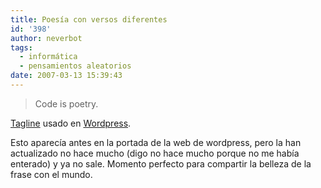 ```yaml
---
title: Poesía con versos diferentes
id: '398'
author: neverbot
tags:
  - informática
  - pensamientos aleatorios
date: 2007-03-13 15:39:43
---
```


> Code is poetry.

[Tagline](http://en.wikipedia.org/wiki/Tagline) usado en [Wordpress](http://wordpress.com/).

Esto aparecía antes en la portada de la web de wordpress, pero la han actualizado no hace mucho (digo no hace mucho porque no me había enterado) y ya no sale. Momento perfecto para compartir la belleza de la frase con el mundo.
